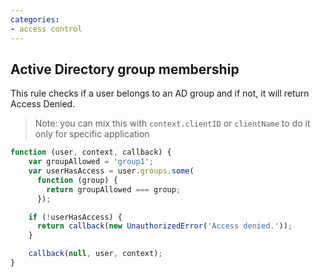 ```yaml
---
categories:
- access control
---
```

## Active Directory group membership

This rule checks if a user belongs to an AD group and if not, it will return Access Denied.

> Note: you can mix this with `context.clientID` or `clientName` to do it only for specific application

```js
function (user, context, callback) {
    var groupAllowed = 'group1';
    var userHasAccess = user.groups.some(
      function (group) {
        return groupAllowed === group;
      });

    if (!userHasAccess) {
      return callback(new UnauthorizedError('Access denied.'));
    }

    callback(null, user, context);
}
```
